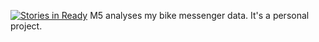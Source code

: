 [![Stories in Ready](https://badge.waffle.io/cyberbikepunk/m5_continued.png?label=ready&title=Ready)](https://waffle.io/cyberbikepunk/m5_continued)
M5 analyses my bike messenger data. It's a personal project.

